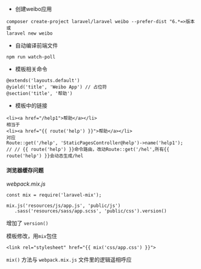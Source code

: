 - 创建weibo应用

```
composer create-project laravel/laravel weibo --prefer-dist "6.*=>版本
或
laravel new weibo
```

- 自动编译前端文件

```
npm run watch-poll
```

- 模板相关命令

```
@extends('layouts.default')
@yield('title', 'Weibo App') // 占位符
@section('title', '帮助')

```

- 模板中的链接

```
<li><a href="/help1">帮助</a></li>
相当于
<li><a href="{{ route('help') }}">帮助</a></li>
对应
Route::get('/help', 'StaticPagesController@help')->name('help1');
// // {{ route('help') }}命令路由，改动Route::get('/hel',所有{{ route('help') }}会动态生成/hel
```





#### 浏览器缓存问题

*webpack.mix.js*

```
const mix = require('laravel-mix');

mix.js('resources/js/app.js', 'public/js')
   .sass('resources/sass/app.scss', 'public/css').version()
```

增加了 `version()`

模板修改，用`mix`包住

```
<link rel="stylesheet" href="{{ mix('css/app.css') }}">
```

`mix()` 方法与 `webpack.mix.js` 文件里的逻辑遥相呼应

